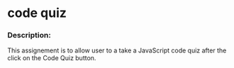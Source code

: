 # code quiz

### Description:

This assignement is to allow user to a take a JavaScript code quiz after the click on the Code Quiz button.

